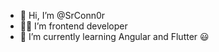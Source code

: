 - 👋 Hi, I’m @SrConn0r
- 👨‍💻 I’m frontend developer
- 🌱 I’m currently learning Angular and Flutter 😃

<!---
SrConn0r/SrConn0r is a ✨ special ✨ repository because its `README.md` (this file) appears on your GitHub profile.
You can click the Preview link to take a look at your changes.
--->
